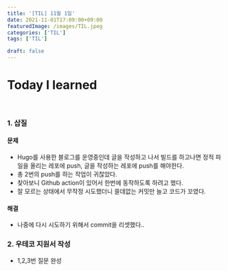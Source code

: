 ```yaml
---
title: '[TIL] 11월 1일'
date: 2021-11-01T17:09:00+09:00
featuredImage: /images/TIL.jpeg
categories: ['TIL']
tags: ['TIL']

draft: false
---
```


# Today I learned

<br>

<!--more-->

### 1. 삽질

#### 문제

- Hugo를 사용한 블로그를 운영중인데 글을 작성하고 나서 빌드를 하고나면 정적 파일을 올리는 레포에 push, 글을 작성하는 레포에 push를 해야한다.
- 총 2번의 push를 하는 작업이 귀찮았다.
- 찾아보니 Github action이 있어서 한번에 동작하도록 하려고 했다.
- 잘 모르는 상태에서 무작정 시도했더니 쓸데없는 커밋만 늘고 코드가 꼬였다.

#### 해결

- 나중에 다시 시도하기 위해서 commit을 리셋했다..

### 2. 우테코 지원서 작성

- 1,2,3번 질문 완성
